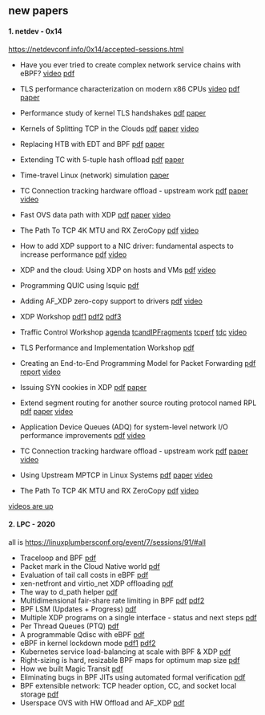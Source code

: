 ## new papers

#### 1. netdev - 0x14

https://netdevconf.info/0x14/accepted-sessions.html

- Have you ever tried to create complex network service chains with eBPF?    [video](https://youtu.be/fiFzljVyUF8)   [pdf](https://netdevconf.info/0x14/pub/slides/12/20-08-04%20-%20Polycube%20NetDev.pdf)
- TLS performance characterization on modern x86 CPUs [video](https://netdevconf.info/0x14/pub/slides/12/20-08-04%20-%20Polycube%20NetDev.pdf)   [pdf](https://netdevconf.info/0x14/pub/slides/25/TLS%20Perf%20Characterization%20slides%20-%20Netdev%200x14%20v2.pdf)    [paper](https://netdevconf.info/0x14/pub/papers/25/0x14-paper25-talk-paper.pdf)
- Performance study of kernel TLS handshakes  [pdf](https://netdevconf.info/0x14/pub/slides/35/slides.pdf)  [paper](https://netdevconf.info/0x14/pub/papers/35/0x14-paper35-talk-paper.pdf)
- Kernels of Splitting TCP in the Clouds [pdf](https://netdevconf.info/0x14/pub/slides/33/KTCP_netdev0x14.pdf)  [paper](https://netdevconf.info/0x14/pub/papers/33/0x14-paper33-talk-paper.pdf)   [video](https://youtu.be/QkKFP-W-AJo)
- Replacing HTB with EDT and BPF  [pdf](https://netdevconf.info/0x14/pub/slides/55/slides.pdf)      [paper](https://netdevconf.info/0x14/pub/papers/55/0x14-paper55-talk-paper.pdf)
- Extending TC with 5-tuple hash offload [pdf](https://netdevconf.info/0x14/pub/slides/51/netdev-0x14-ppt.pdf)    [paper](https://netdevconf.info/0x14/pub/papers/51/0x14-paper51-talk-paper.pdf)
- Time-travel Linux (network) simulation  [paper](https://netdevconf.info/0x14/pub/slides/8/UML%20Time%20Travel%20intro%20-%20netdev%200x14.pdf)
- TC Connection tracking hardware offload - upstream work  [pdf](https://netdevconf.info/0x14/pub/slides/48/Netdev_0x14_CT_offload.pdf)  [paper](https://netdevconf.info/0x14/pub/papers/48/0x14-paper48-talk-paper.pdf)   [video](https://youtu.be/gWklbJSk0YI)
- Fast OVS data path with XDP  [pdf](https://netdevconf.info/0x14/pub/slides/41/Netdev0x14_XDP_OVS_200720.pdf)   [paper](https://netdevconf.info/0x14/pub/papers/41/0x14-paper41-talk-paper.pdf)   [video](https://youtu.be/DU4POxNfYjM)
- The Path To TCP 4K MTU and RX ZeroCopy   [pdf](https://netdevconf.info/0x14/pub/slides/62/Implementing%20TCP%20RX%20zero%20copy.pdf)   [video](https://youtu.be/_ZfiQGWFvg0)
- How to add XDP support to a NIC driver: fundamental aspects to increase performance  [pdf](https://netdevconf.info/0x14/pub/slides/10/add-xdp-on-driver.pdf)   [video](https://youtu.be/ayFWnFj5fY8)
- XDP and the cloud: Using XDP on hosts and VMs  [pdf](https://netdevconf.info/0x14/pub/slides/24/netdev-0x14-XDP-and-the-cloud.pdf)  [video](https://youtu.be/l9C-ANkN1-Q)
- Programming QUIC using lsquic  [pdf](https://netdevconf.info/0x14/pub/slides/23/lsquic-slides.pdf)

- Adding AF_XDP zero-copy support to drivers  [pdf](https://netdevconf.info/0x14/pub/slides/37/Adding%20AF_XDP%20zero-copy%20support%20to%20drivers.pdf)   [video](https://youtu.be/cSdQIISFx08)
- XDP Workshop  [pdf1](https://netdevconf.info/0x14/pub/slides/54/[0]%20XDP-workshop-2020.pdf)    [pdf2](https://netdevconf.info/0x14/pub/slides/54/[1]%20XDP%20meta%20data%20acceleration.pdf)   [pdf3](https://netdevconf.info/0x14/pub/slides/54/[6]%20AF_XDP%20busy%20poll.pdf)
- Traffic Control Workshop  [agenda](https://netdevconf.info/0x14/pub/slides/13/Agenda-0x14.pdf)  [tcandIPFragments](https://netdevconf.info/0x14/pub/slides/13/tcandIPfragments.pdf)  [tcperf](https://netdevconf.info/0x14/pub/slides/13/TCperf-0x14.pdf)   [tdc](https://netdevconf.info/0x14/pub/slides/13/tdc.pdf)   [video](https://youtu.be/lTwYxrsA3Ss)
- TLS Performance and Implementation Workshop  [pdf](https://netdevconf.info/0x14/pub/slides/61/TLS%20performance%20workshop.pdf)
- Creating an End-to-End Programming Model for Packet Forwarding  [pdf](https://netdevconf.info/0x14/pub/slides/keynote/Netdev0x14-NM.pptx)   [report](https://lwn.net/Articles/828056/)  [video](https://youtu.be/fiBuao6YZl0)
- Issuing SYN cookies in XDP  [pdf](https://netdevconf.info/0x14/pub/slides/50/Issuing%20SYN%20Cookies%20in%20XDP.pdf)   [paper](https://netdevconf.info/0x14/pub/papers/50/0x14-paper50-talk-paper.pdf)
- Extend segment routing for another source routing protocol named RPL  [pdf](https://netdevconf.info/0x14/pub/slides/17/slides.pdf)   [paper](https://netdevconf.info/0x14/pub/papers/17/0x14-paper17-talk-paper.pdf)  [video](https://youtu.be/P9ho9j0L1mQ)
- Application Device Queues (ADQ) for system-level network I/O performance improvements  [pdf](https://netdevconf.info/0x14/pub/slides/28/Application%20Device%20Queues%20for%20system-level%20network%20IO%20performance%20improvements.pdf)  [video](https://youtu.be/NWgXJwyKrqs)
- TC Connection tracking hardware offload - upstream work  [pdf](https://netdevconf.info/0x14/pub/slides/48/Netdev_0x14_CT_offload.pdf)   [paper](https://netdevconf.info/0x14/pub/papers/48/0x14-paper48-talk-paper.pdf)  [video](https://youtu.be/gWklbJSk0YI)
- Using Upstream MPTCP in Linux Systems  [pdf](https://netdevconf.info/0x14/pub/slides/59/mptcp-netdev0x14-final.pdf)   [paper](https://netdevconf.info/0x14/pub/papers/59/0x14-paper59-talk-paper.pdf)  [video](https://youtu.be/3EgtS-lwzso)
- The Path To TCP 4K MTU and RX ZeroCopy  [pdf](https://netdevconf.info/0x14/pub/slides/62/Implementing%20TCP%20RX%20zero%20copy.pdf)  [video](https://youtu.be/_ZfiQGWFvg0)

[videos are up]( https://bit.ly/2SHJWow)



#### 2. LPC - 2020

all is https://linuxplumbersconf.org/event/7/sessions/91/#all

-  Traceloop and BPF     [pdf](https://linuxplumbersconf.org/event/7/contributions/667/attachments/510/919/Traceloop_and_BPF_Linux_Plumbers_Conference_-_LPC_2020.pdf)
- Packet mark in the Cloud Native world   [pdf](https://linuxplumbersconf.org/event/7/contributions/683/attachments/554/979/lpc20-pkt-mark-slides.pdf)
- Evaluation of tail call costs in eBPF    [pdf](https://linuxplumbersconf.org/event/7/contributions/676/attachments/512/1019/LPC_2020_tail_call.pdf)
- xen-netfront and virtio_net XDP offloading   [pdf](https://linuxplumbersconf.org/event/7/contributions/684/attachments/562/1026/LPC_xdp_offloading.pdf)
- The way to d_path helper    [pdf](https://linuxplumbersconf.org/event/7/contributions/672/attachments/541/960/dpath.pdf)
- Multidimensional fair-share rate limiting in BPF   [pdf](https://linuxplumbersconf.org/event/7/contributions/677/attachments/570/1006/LPC_2020__Fair-share_Rate_Limiting_in_BPF.pdf)    [pdf2](https://linuxplumbersconf.org/event/7/contributions/677/attachments/570/1275/rakelimit.pdf)
- BPF LSM (Updates + Progress)   [pdf](https://linuxplumbersconf.org/event/7/contributions/680/attachments/581/1027/KRSI_Updates_and_Progress.pdf)
- Multiple XDP programs on a single interface - status and next steps   [pdf](https://linuxplumbersconf.org/event/7/contributions/671/attachments/561/992/xdp-multiprog.pdf)
- Per Thread Queues (PTQ)   [pdf](https://linuxplumbersconf.org/event/7/contributions/673/attachments/595/1071/PTQ_LPC_1.pdf)
- A programmable Qdisc with eBPF    [pdf](https://linuxplumbersconf.org/event/7/contributions/679/attachments/520/1188/sch_bpf.pdf)
- eBPF in kernel lockdown mode   [pdf1](https://linuxplumbersconf.org/event/7/contributions/678/attachments/580/1177/eBPF-in-kernel-lockdown-mode-short-paper.pdf)   [pdf2](https://linuxplumbersconf.org/event/7/contributions/678/attachments/580/1174/eBPF-lockdown-LPC-2020.pdf)
- Kubernetes service load-balancing at scale with BPF & XDP   [pdf](https://linuxplumbersconf.org/event/7/contributions/674/attachments/568/1002/plumbers_2020_cilium_load_balancer.pdf)
- Right-sizing is hard, resizable BPF maps for optimum map size   [pdf](https://linuxplumbersconf.org/event/7/contributions/681/attachments/663/1217/Right-sizing_is_hard_Resizable_maps_for_optimum_map_size.pdf)
- How we built Magic Transit     [pdf](https://linuxplumbersconf.org/event/7/contributions/682/attachments/651/1191/How_We_Built_Magic_Transit_-_final.pdf)
- Eliminating bugs in BPF JITs using automated formal verification   [pdf](https://linuxplumbersconf.org/event/7/contributions/685/attachments/552/977/2020-08-28-lpc.pdf)
- BPF extensible network: TCP header option, CC, and socket local storage   [pdf](https://linuxplumbersconf.org/event/7/contributions/687/attachments/537/1262/BPF_network_tcp-cc-hdr-sk-stg_LPC_2020.pdf)
- Userspace OVS with HW Offload and AF_XDP    [pdf](https://linuxplumbersconf.org/event/7/contributions/686/attachments/553/978/lpc2020-ovs.pdf)